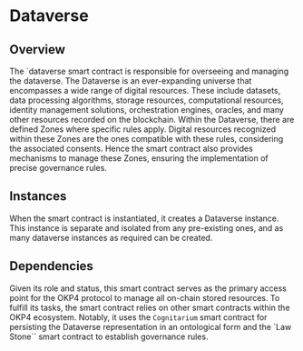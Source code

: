 # Dataverse

## Overview

The `dataverse smart contract is responsible for overseeing and managing the dataverse. The Dataverse is an ever-expanding universe that encompasses a wide range of digital resources. These include datasets, data processing algorithms, storage resources, computational resources, identity management solutions, orchestration engines, oracles, and many other resources recorded on the blockchain. Within the Dataverse, there are defined Zones where specific rules apply. Digital resources recognized within these Zones are the ones compatible with these rules, considering the associated consents. Hence the smart contract also provides mechanisms to manage these Zones, ensuring the implementation of precise governance rules.

## Instances

When the smart contract is instantiated, it creates a Dataverse instance. This instance is separate and isolated from any pre-existing ones, and as many dataverse instances as required can be created.

## Dependencies

Given its role and status, this smart contract serves as the primary access point for the OKP4 protocol to manage all on-chain stored resources. To fulfill its tasks, the smart contract relies on other smart contracts within the OKP4 ecosystem. Notably, it uses the `Cognitarium` smart contract for persisting the Dataverse representation in an ontological form and the `Law Stone`` smart contract to establish governance rules.
